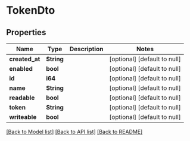 # TokenDto

## Properties
| Name           | Type       | Description | Notes                        |
| -------------- | ---------- | ----------- | ---------------------------- |
| **created_at** | **String** |             | [optional] [default to null] |
| **enabled**    | **bool**   |             | [optional] [default to null] |
| **id**         | **i64**    |             | [optional] [default to null] |
| **name**       | **String** |             | [optional] [default to null] |
| **readable**   | **bool**   |             | [optional] [default to null] |
| **token**      | **String** |             | [optional] [default to null] |
| **writeable**  | **bool**   |             | [optional] [default to null] |

[[Back to Model list]](../README.md#documentation-for-models) [[Back to API list]](../README.md#documentation-for-api-endpoints) [[Back to README]](../README.md)
